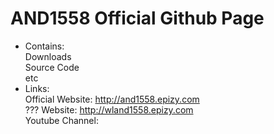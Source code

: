 # AND1558 Official Github Page
- Contains:\
Downloads\
Source Code\
etc
- Links:\
Official Website: http://and1558.epizy.com \
??? Website: http://wland1558.epizy.com \
Youtube Channel: <a href="https:\\youtube.com\@and1558."/>
